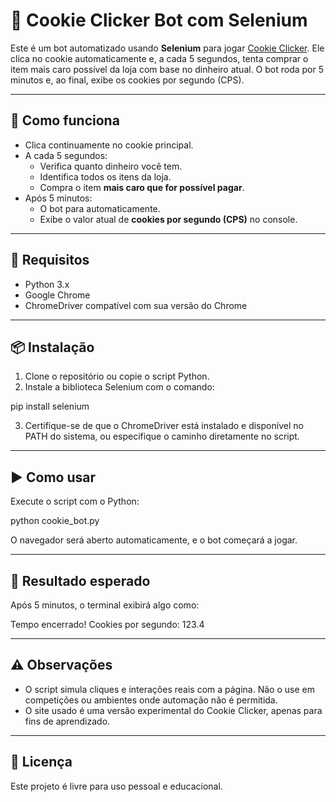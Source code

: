# 🧁 Cookie Clicker Bot com Selenium

Este é um bot automatizado usando **Selenium** para jogar [Cookie Clicker](https://orteil.dashnet.org/experiments/cookie/). Ele clica no cookie automaticamente e, a cada 5 segundos, tenta comprar o item mais caro possível da loja com base no dinheiro atual. O bot roda por 5 minutos e, ao final, exibe os cookies por segundo (CPS).

---

## 🚀 Como funciona

- Clica continuamente no cookie principal.
- A cada 5 segundos:
  - Verifica quanto dinheiro você tem.
  - Identifica todos os itens da loja.
  - Compra o item **mais caro que for possível pagar**.
- Após 5 minutos:
  - O bot para automaticamente.
  - Exibe o valor atual de **cookies por segundo (CPS)** no console.

---

## 🧰 Requisitos

- Python 3.x
- Google Chrome
- ChromeDriver compatível com sua versão do Chrome

---

## 📦 Instalação

1. Clone o repositório ou copie o script Python.
2. Instale a biblioteca Selenium com o comando:

pip install selenium

3. Certifique-se de que o ChromeDriver está instalado e disponível no PATH do sistema, ou especifique o caminho diretamente no script.

---

## ▶️ Como usar

Execute o script com o Python:

python cookie_bot.py

O navegador será aberto automaticamente, e o bot começará a jogar.

---

## 📝 Resultado esperado

Após 5 minutos, o terminal exibirá algo como:

Tempo encerrado! Cookies por segundo: 123.4

---

## ⚠️ Observações

- O script simula cliques e interações reais com a página. Não o use em competições ou ambientes onde automação não é permitida.
- O site usado é uma versão experimental do Cookie Clicker, apenas para fins de aprendizado.

---

## 📄 Licença

Este projeto é livre para uso pessoal e educacional.
